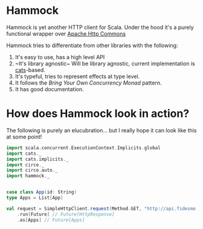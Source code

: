 # Hammock

Hammock is yet another HTTP client for Scala.  Under the hood it's a purely functional wrapper over [Apache Http Commons][httpcommons]

Hammock tries to differentiate from other libraries with the following:

1. It's easy to use, has a high level API
2. ~It's library agnostic~ Will be library agnostic, current implementation is [cats][cats]-based.
3. It's typeful, tries to represent effects at type level.
4. It follows the _Bring Your Own Concurrency Monad_ pattern.
5. It has good documentation.

[httpcommons]: http://apache.org/httpcommons
[cats]: http://typelevel/cats

# How does Hammock look in action?

The following is purely an elucubration... but I really hope it can look like this at some point!

```scala
import scala.concurrent.ExecutionContext.Implicits.global
import cats._
import cats.implicits._
import circe._
import circe.auto._
import hammock._


case class App(id: String)
type Apps = List[App]

val request = SimpleHttpClient.request(Method.GET, "http://api.fidesmo.com/apps") // HttpIO[HttpResponse]
	.run[Future] // Future[HttpResponse]
	.as[Apps] // Future[Apps]
```

